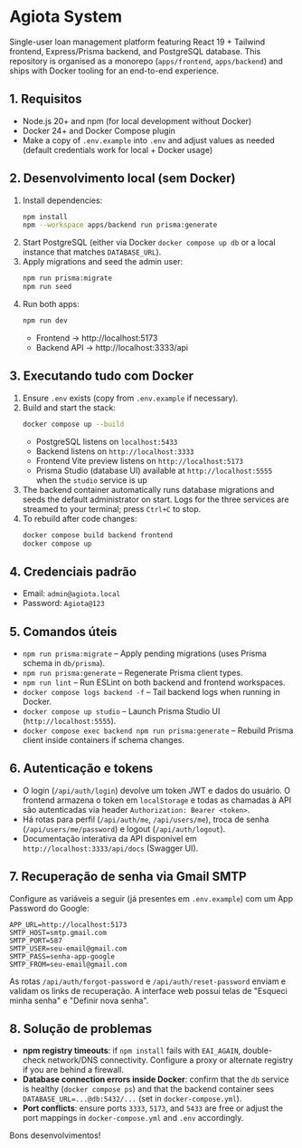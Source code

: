 # Agiota System

Single-user loan management platform featuring React 19 + Tailwind frontend, Express/Prisma backend, and PostgreSQL database. This repository is organised as a monorepo (`apps/frontend`, `apps/backend`) and ships with Docker tooling for an end-to-end experience.

## 1. Requisitos

- Node.js 20+ and npm (for local development without Docker)
- Docker 24+ and Docker Compose plugin
- Make a copy of `.env.example` into `.env` and adjust values as needed (default credentials work for local + Docker usage)

## 2. Desenvolvimento local (sem Docker)

1. Install dependencies:
   ```bash
   npm install
   npm --workspace apps/backend run prisma:generate
   ```
2. Start PostgreSQL (either via Docker `docker compose up db` or a local instance that matches `DATABASE_URL`).
3. Apply migrations and seed the admin user:
   ```bash
   npm run prisma:migrate
   npm run seed
   ```
4. Run both apps:
   ```bash
   npm run dev
   ```
   - Frontend → http://localhost:5173
   - Backend API → http://localhost:3333/api

## 3. Executando tudo com Docker

1. Ensure `.env` exists (copy from `.env.example` if necessary).
2. Build and start the stack:
   ```bash
   docker compose up --build
   ```
   - PostgreSQL listens on `localhost:5433`
   - Backend listens on `http://localhost:3333`
   - Frontend Vite preview listens on `http://localhost:5173`
   - Prisma Studio (database UI) available at `http://localhost:5555` when the `studio` service is up
3. The backend container automatically runs database migrations and seeds the default administrator on start. Logs for the three services are streamed to your terminal; press `Ctrl+C` to stop.
4. To rebuild after code changes:
   ```bash
   docker compose build backend frontend
   docker compose up
   ```

## 4. Credenciais padrão

- Email: `admin@agiota.local`
- Password: `Agiota@123`

## 5. Comandos úteis

- `npm run prisma:migrate` – Apply pending migrations (uses Prisma schema in `db/prisma`).
- `npm run prisma:generate` – Regenerate Prisma client types.
- `npm run lint` – Run ESLint on both backend and frontend workspaces.
- `docker compose logs backend -f` – Tail backend logs when running in Docker.
- `docker compose up studio` – Launch Prisma Studio UI (`http://localhost:5555`).
- `docker compose exec backend npm run prisma:generate` – Rebuild Prisma client inside containers if schema changes.

## 6. Autenticação e tokens

- O login (`/api/auth/login`) devolve um token JWT e dados do usuário. O frontend armazena o token em `localStorage` e todas as chamadas à API são autenticadas via header `Authorization: Bearer <token>`.
- Há rotas para perfil (`/api/auth/me`, `/api/users/me`), troca de senha (`/api/users/me/password`) e logout (`/api/auth/logout`).
- Documentação interativa da API disponível em `http://localhost:3333/api/docs` (Swagger UI).

## 7. Recuperação de senha via Gmail SMTP

Configure as variáveis a seguir (já presentes em `.env.example`) com um App Password do Google:

```
APP_URL=http://localhost:5173
SMTP_HOST=smtp.gmail.com
SMTP_PORT=587
SMTP_USER=seu-email@gmail.com
SMTP_PASS=senha-app-google
SMTP_FROM=seu-email@gmail.com
```

As rotas `/api/auth/forgot-password` e `/api/auth/reset-password` enviam e validam os links de recuperação. A interface web possui telas de "Esqueci minha senha" e "Definir nova senha".

## 8. Solução de problemas

- **npm registry timeouts**: if `npm install` fails with `EAI_AGAIN`, double-check network/DNS connectivity. Configure a proxy or alternate registry if you are behind a firewall.
- **Database connection errors inside Docker**: confirm that the `db` service is healthy (`docker compose ps`) and that the backend container sees `DATABASE_URL=...@db:5432/...` (set in `docker-compose.yml`).
- **Port conflicts**: ensure ports `3333`, `5173`, and `5433` are free or adjust the port mappings in `docker-compose.yml` and `.env` accordingly.

Bons desenvolvimentos!
